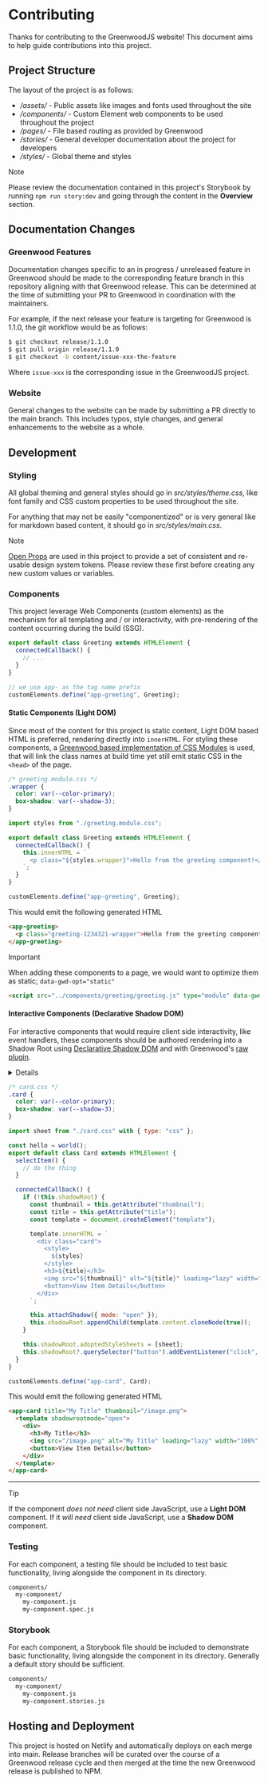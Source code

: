 <!-- eslint-disable markdown/no-missing-label-refs -->

# Contributing

Thanks for contributing to the GreenwoodJS website! This document aims to help guide contributions into this project.

## Project Structure

The layout of the project is as follows:

- _/assets/_ - Public assets like images and fonts used throughout the site
- _/components/_ - Custom Element web components to be used throughout the project
- _/pages/_ - File based routing as provided by Greenwood
- _/stories/_ - General developer documentation about the project for developers
- _/styles/_ - Global theme and styles

> [!NOTE]  
> Please review the documentation contained in this project's Storybook by running `npm run story:dev` and going through the content in the **Overview** section.

## Documentation Changes

### Greenwood Features

Documentation changes specific to an in progress / unreleased feature in Greenwood should be made to the corresponding feature branch in this repository aligning with that Greenwood release. This can be determined at the time of submitting your PR to Greenwood in coordination with the maintainers.

For example, if the next release your feature is targeting for Greenwood is 1.1.0, the git workflow would be as follows:

```sh
$ git checkout release/1.1.0
$ git pull origin release/1.1.0
$ git checkout -b content/issue-xxx-the-feature
```

Where `issue-xxx` is the corresponding issue in the GreenwoodJS project.

### Website

General changes to the website can be made by submitting a PR directly to the main branch. This includes typos, style changes, and general enhancements to the website as a whole.

## Development

### Styling

All global theming and general styles should go in _src/styles/theme.css_, like font family and CSS custom properties to be used throughout the site.

For anything that may not be easily "componentized" or is very general like for markdown based content, it should go in _src/styles/main.css_.

> [!NOTE]  
> [Open Props](https://open-props.style/) are used in this project to provide a set of consistent and re-usable design system tokens. Please review these first before creating any new custom values or variables.

### Components

This project leverage Web Components (custom elements) as the mechanism for all templating and / or interactivity, with pre-rendering of the content occurring during the build (SSG).

```js
export default class Greeting extends HTMLElement {
  connectedCallback() {
    // ...
  }
}

// we use app- as the tag name prefix
customElements.define("app-greeting", Greeting);
```

#### Static Components (Light DOM)

Since most of the content for this project is static content, Light DOM based HTML is preferred, rendering directly into `innerHTML`. For styling these components, a [Greenwood based implementation of CSS Modules](https://github.com/ProjectEvergreen/greenwood/tree/master/packages/plugin-css-modules) is used, that will link the class names at build time yet still emit static CSS in the `<head>` of the page.

```css
/* greeting.module.css */
.wrapper {
  color: var(--color-primary);
  box-shadow: var(--shadow-3);
}
```

```js
import styles from "./greeting.module.css";

export default class Greeting extends HTMLElement {
  connectedCallback() {
    this.innerHTML = `
      <p class="${styles.wrapper}">Hello from the greeting component!</p>
    `;
  }
}

customElements.define("app-greeting", Greeting);
```

This would emit the following generated HTML

```html
<app-greeting>
  <p class="greeting-1234321-wrapper">Hello from the greeting component!</p>
</app-greeting>
```

> [!IMPORTANT]  
> When adding these components to a page, we would want to optimize them as static; `data-gwd-opt="static"`
>
> ```html
> <script src="../components/greeting/greeting.js" type="module" data-gwd-opt="static">
> ```

#### Interactive Components (Declarative Shadow DOM)

For interactive components that would require client side interactivity, like event handlers, these components should be authored rendering into a Shadow Root using [Declarative Shadow DOM](https://developer.chrome.com/docs/css-ui/declarative-shadow-dom) and with Greenwood's [raw plugin](https://github.com/ProjectEvergreen/greenwood/tree/master/packages/plugin-import-raw).

<details>
  Ideally we would be using <a href="https://web.dev/articles/constructable-stylesheets">Constructable Stylesheets and Import Attributes</a> but CSS Import Attributes are <a href="https://github.com/ProjectEvergreen/www.greenwoodjs.dev/pull/57#issuecomment-2295349811">not baseline yet</a>. 😞
</details>

```css
/* card.css */
.card {
  color: var(--color-primary);
  box-shadow: var(--shadow-3);
}
```

```js
import sheet from "./card.css" with { type: "css" };

const hello = world();
export default class Card extends HTMLElement {
  selectItem() {
    // do the thing
  }

  connectedCallback() {
    if (!this.shadowRoot) {
      const thumbnail = this.getAttribute("thumbnail");
      const title = this.getAttribute("title");
      const template = document.createElement("template");

      template.innerHTML = `
        <div class="card">
          <style>
            ${styles}
          </style>
          <h3>${title}</h3>
          <img src="${thumbnail}" alt="${title}" loading="lazy" width="100%">
          <button>View Item Details</button>
        </div>
      `;

      this.attachShadow({ mode: "open" });
      this.shadowRoot.appendChild(template.content.cloneNode(true));
    }

    this.shadowRoot.adoptedStyleSheets = [sheet];
    this.shadowRoot?.querySelector("button").addEventListener("click", this.selectItem.bind(this));
  }
}

customElements.define("app-card", Card);
```

This would emit the following generated HTML

```html
<app-card title="My Title" thumbnail="/image.png">
  <template shadowrootmode="open">
    <div>
      <h3>My Title</h3>
      <img src="/image.png" alt="My Title" loading="lazy" width="100%" />
      <button>View Item Details</button>
    </div>
  </template>
</app-card>
```

---

> [!TIP]  
> If the component _does not need_ client side JavaScript, use a **Light DOM** component. If it _will need_ client side JavaScript, use a **Shadow DOM** component.

### Testing

For each component, a testing file should be included to test basic functionality, living alongside the component in its directory.

```sh
components/
  my-component/
    my-component.js
    my-component.spec.js
```

### Storybook

For each component, a Storybook file should be included to demonstrate basic functionality, living alongside the component in its directory. Generally a default story should be sufficient.

```sh
components/
  my-component/
    my-component.js
    my-component.stories.js
```

## Hosting and Deployment

This project is hosted on Netlify and automatically deploys on each merge into main. Release branches will be curated over the course of a Greenwood release cycle and then merged at the time the new Greenwood release is published to NPM.
